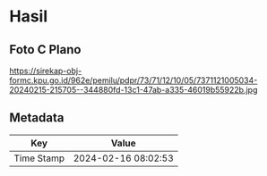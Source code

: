 # Hasil

## Foto C Plano

https://sirekap-obj-formc.kpu.go.id/962e/pemilu/pdpr/73/71/12/10/05/7371121005034-20240215-215705--344880fd-13c1-47ab-a335-46019b55922b.jpg


## Metadata

| Key        | Value               |
| ---------- | ------------------- |
| Time Stamp | 2024-02-16 08:02:53 |



